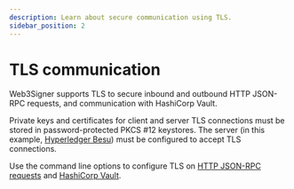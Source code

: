 ```yaml
---
description: Learn about secure communication using TLS.
sidebar_position: 2
---
```


# TLS communication

Web3Signer supports TLS to secure inbound and outbound HTTP JSON-RPC requests, and communication
with HashiCorp Vault.

Private keys and certificates for client and server TLS connections must be stored in
password-protected PKCS #12 keystores.
The server (in this example, [Hyperledger Besu](https://besu.hyperledger.org/en/latest/Concepts/TLS/))
must be configured to accept TLS connections.

Use the command line options to configure TLS on [HTTP JSON-RPC requests](../how-to/configure-tls.md)
and [HashiCorp Vault](../how-to/store-keys-vaults/hashicorp.md).
